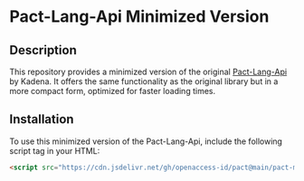 # Pact-Lang-Api Minimized Version

## Description

This repository provides a minimized version of the original [Pact-Lang-Api](https://github.com/kadena-io/pact-lang-api) by Kadena. It offers the same functionality as the original library but in a more compact form, optimized for faster loading times.

## Installation

To use this minimized version of the Pact-Lang-Api, include the following script tag in your HTML:

```html
<script src="https://cdn.jsdelivr.net/gh/openaccess-id/pact@main/pact-min.js" defer></script>
